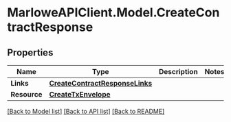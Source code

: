 # MarloweAPIClient.Model.CreateContractResponse

## Properties

Name | Type | Description | Notes
------------ | ------------- | ------------- | -------------
**Links** | [**CreateContractResponseLinks**](CreateContractResponseLinks.md) |  | 
**Resource** | [**CreateTxEnvelope**](CreateTxEnvelope.md) |  | 

[[Back to Model list]](../README.md#documentation-for-models) [[Back to API list]](../README.md#documentation-for-api-endpoints) [[Back to README]](../README.md)

